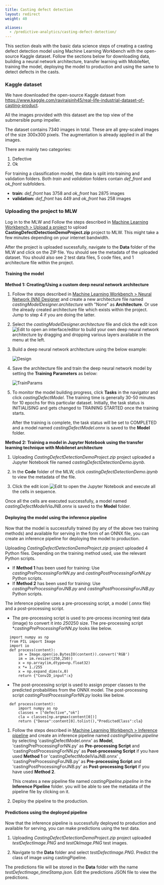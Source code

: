 ```yaml
---
title: Casting defect detection
layout: redirect
weight: 40

aliases:
  - /predictive-analytics/casting-defect-detection/
---
```


This section deals with the basic data science steps of creating a casting defect detection model using Machine Learning Workbench with the open-source Kaggle dataset. Follow the sections below for downloading data, building a neural network architecture, transfer learning with MobileNet, training the model, deploying the model to production and using the same to detect defects in the casts. 


### Kaggle dataset

We have downloaded the open-source Kaggle dataset from https://www.kaggle.com/ravirajsinh45/real-life-industrial-dataset-of-casting-product.

All the images provided with this dataset are the top view of the submersible pump impeller.

The dataset contains 7340 images in total. These are all grey-scaled images of the size 300x300 pixels. The augmentation is already applied in all the images.

There are mainly two categories:

1. Defective
2. Ok

For training a classification model, the data is split into training and validation folders. Both *train* and *validation* folders contain *def_front* and *ok_front* subfolders.

* **train:** *def_front* has 3758 and *ok_front* has 2875 images
* **validation:** *def_front* has 449 and *ok_front* has 258 images


### Uploading the project to MLW

Log in to the MLW and Follow the steps described in [Machine Learning Workbench > Upload a project](/machine-learning/web-app-mlw/#upload-a-project) to upload **CastingDefectDetectionDemoProject.zip** project to MLW. This might take a few minutes depending on your internet bandwidth.

After the project is uploaded sucessfully, navigate to the **Data** folder of the MLW and click on the ZIP file. You should see the metadata of the uploaded dataset. You should also see 2 test data files, 5 code files, and 1 architecture file within the project.

#### Training the model

**Method 1: Creating/Using a custom deep neural network architecture**  

1. Follow the steps described in [Machine Learning Workbench > Neural Network (NN) Designer](/machine-learning/web-app-mlw/#creating-a-new-custom-architecture-file) and create a new architecture file named *castingModelDesigner.architecture* with "None" as **Architecture**. Or use the already created architecture file which exists within the project. Jump to step 4 if you are doing the latter.

2. Select the *castingModelDesigner.architecture* file and click the edit icon <img src="/images/zementis/mlw-edit-icon.png" alt="Edit" style="display:inline-block; margin:0"> to open an interface/editor to build your own deep neural network architecture by dragging and dropping various layers available in the menu at the left.

3. Build a deep neural network architecture using the below example:

    ![Design](/images/zementis/castingDetection/mlw-casting-method1-arch-design.gif)

4. Save the architecture file and train the deep neural network model by setting the **Training Parameters** as below:

    ![TrainParams](/images/zementis/castingDetection/mlw-casting-method1-arch-training-params.png)

5. To monitor the model building progress, click **Tasks** in the navigator and click *castingDefectModel*. The training time is generally 30-50 minutes for 10 epochs for this particular dataset. Initially, the task status is INITIALISING and gets changed to TRAINING STARTED once the training starts.

    After the training is complete, the task status will be set to COMPLETED and a model named *castingDefectModel.onnx* is saved to the **Model** folder.

**Method 2: Training a model in Jupyter Notebook using the transfer learning technique with Mobilenet architecture**

1. Uploading *CastingDefectDetectionDemoProject.zip* project uploaded a Jupyter Notebook file named *castingDefectDetectionDemo.ipynb*. 

2. In the **Code** folder of the MLW, click *castingDefectDetectionDemo.ipynb* to view the metadata of the file. 

3. Click the edit icon <img src="/images/zementis/mlw-edit-icon.png" alt="Edit" style="display:inline-block; margin:0"> to open the Jupyter Notebook and execute all the cells in sequence.

Once all the cells are executed successfully, a model named *castingDefectModelViaJNB.onnx* is saved to the **Model** folder.


#### Deploying the model using the inference pipeline

Now that the model is successfully trained (by any of the above two training methods) and available for serving in the form of an ONNX file, you can create an inference pipeline for deploying the model to production. 

Uploading *CastingDefectDetectionDemoProject.zip* project uploaded 4 Python files. Depending on the training method used, use the relevant Python scripts.

* If **Method 1** has been used for training: Use *castingPreProcessingForNN.py* and *castingPostProcessingForNN.py* Python scripts.
* If **Method 2** has been used for training: Use *castingPreProcessingForJNB.py* and *castingPostProcessingForJNB.py* Python scripts.

The inference pipeline uses a pre-processing script, a model (.onnx file) and a post-processing script.

* The pre-processing script is used to pre-process incoming test data (image) to convert it into *250*250 size. The pre-processing script **castingPreProcessingForNN.py* looks like below.

```
  import numpy as np
  from PIL import Image
  import io
  def process(content):
      im = Image.open(io.BytesIO(content)).convert('RGB')
      im = im.resize((250,250))
      x = np.array(im,dtype=np.float32)
      x *= 1./255
      x = np.expand_dims(x,0)
      return {"Conv2D_input":x}
```

* The post-processing script is used to assign proper classes to the predicted probabilities from the ONNX model. The post-processing script *castingPostProcessingForNN.py* looks like below.

```
  def process(content):
      import numpy as np
      classes = ["defective","ok"]
      cla = classes[np.argmax(content[0])]
      return {"Dense":content[0].tolist(),"PredictedClass":cla}
```

1. Follow the steps described in [Machine Learning Workbench > Inference pipeline](/machine-learning/web-app-mlw/#creating-a-new-pipeline) and create an inference pipeline named *castingPipeline.pipeline* by selecting 'castingDefectModel.onnx' as **Model**, 'castingPreProcessingForNN.py' as **Pre-processing Script** and 'castingPostProcessingForNN.py' as **Post-processing Script** if you have used **Method 1** or 'castingDefectModelViaJNB.onnx' , 'castingPreProcessingForJNB.py' as **Pre-processing Script** and 'castingPostProcessingForJNB.py' as **Post-processing Script** if you have used **Method 2**. 
    
    This creates a new pipeline file named *castingPipeline.pipeline* in the **Inference Pipeline** folder. you will be able to see the metadata of the pipeline file by clicking on it.

2. Deploy the pipeline to the production.


#### Predictions using the deployed pipeline

Now that the inference pipeline is successfully deployed to production and available for serving, you can make predictions using the test data. 

1. Uploading *CastingDefectDetectionDemoProject.zip* project uploaded *testDefectImage.PNG* and *testOkImage.PNG* test images.

2. Navigate to the **Data** folder and select *testDefectImage.PNG*. Predict the class of image using castingPipeline.

The predictions file will be stored in the **Data** folder with the name *testDefectImage_timeStamp.json*. Edit the predictions JSON file to view the predictions.